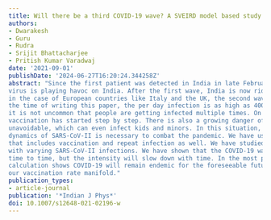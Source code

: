 ```yaml
---
title: Will there be a third COVID-19 wave? A SVEIRD model based study of India's situation
authors:
- Dwarakesh
- Guru
- Rudra
- Srijit Bhattacharjee
- Pritish Kumar Varadwaj
date: '2021-09-01'
publishDate: '2024-06-27T16:20:24.344258Z'
abstract: "Since the first patient was detected in India in late February 2020, the SARS-CoV-II
virus is playing havoc on India. After the first wave, India is now riding the second wave. As was
in the case of European countries like Italy and the UK, the second wave is more contagious and at
the time of writing this paper, the per day infection is as high as 400,000. The alarming thing is
it is not uncommon that people are getting infected multiple times. On the other hand, mass
vaccination has started step by step. There is also a growing danger of potential third wave is
unavoidable, which can even infect kids and minors. In this situation, an estimation of the
dynamics of SARS-CoV-II is necessary to combat the pandemic. We have used a modified SEIRD model
that includes vaccination and repeat infection as well. We have studied India and 8 Indian states
with varying SARS-CoV-II infections. We have shown that the COVID-19 wave will be repeated from
time to time, but the intensity will slow down with time. In the most possible situation, our
calculation shows COVID-19 will remain endemic for the foreseeable future unless we can increase
our vaccination rate manifold."
publication_types:
- article-journal
publication: '*Indian J Phys*'
doi: 10.1007/s12648-021-02196-w
---
```

